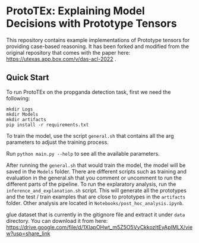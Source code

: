 # ProtoTEx: Explaining Model Decisions with Prototype Tensors 

This repository contains example implementations of Prototype tensors for providing case-based reasoning. It has been forked and modified from the original repository that comes with the paper here: https://utexas.app.box.com/v/das-acl-2022 .


## Quick Start

To run ProtoTEx on the propganda detection task, first we need the following:

```
mkdir Logs
mkdir Models
mkdir artifacts
pip install -r requirements.txt
```

To train the model, use the script `general.sh` that contains all the arg parameters to adjust the training process. 

Run `python main.py --help` to see all the available parameters.

After running the `general.sh` that would train the model, the model will be saved in the `Models` folder. There are different scripts such as training and evaluation in the general.sh that you comment or uncomment to run the different parts of the pipeline. To run the explaratory analysis, run the `inference_and_explanation.sh` script. This will generate all the prototypes and the test / train examples that are close to prototypes in the `artifacts` folder. Other analysis are located in `Notebooks/post_hoc_analysis.ipynb`.

glue dataset that is currently in the gitignore file and extract it under `data` directory. You can download it from here: https://drive.google.com/file/d/1XIapOHwt_m5Z5O5VyCkkozltEyApIMLX/view?usp=share_link